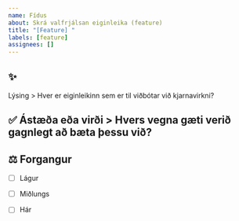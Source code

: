 ```yaml
---
name: Fídus
about: Skrá valfrjálsan eiginleika (feature) 
title: "[Feature] " 
labels: [feature] 
assignees: [] 
--- 
```


## ✨ 
Lýsing > Hver er eiginleikinn sem er til viðbótar við kjarnavirkni? 
## ✅ Ástæða eða virði > Hvers vegna gæti verið gagnlegt að bæta þessu við? 

## ⚖️ Forgangur 
- [ ] Lágur
- [ ] Miðlungs
- [ ] Hár




